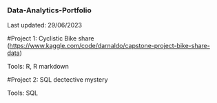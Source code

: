 ### Data-Analytics-Portfolio
Last updated: 29/06/2023 

#Project 1: Cyclistic Bike share (https://www.kaggle.com/code/darnaldo/capstone-project-bike-share-data)

Tools: R, R markdown

#Project 2: SQL dectective mystery

Tools: SQL

